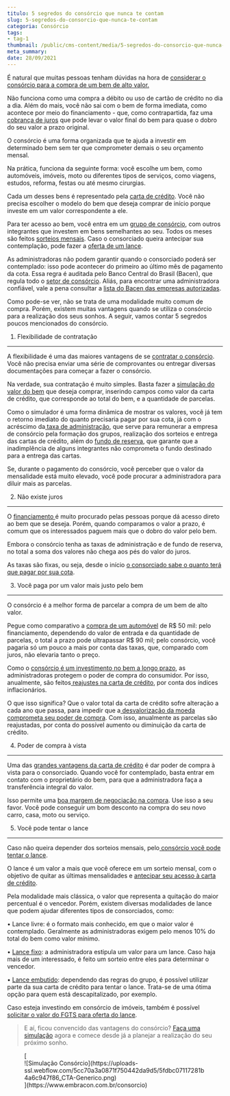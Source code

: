 ```yaml
---
titulo: 5 segredos do consórcio que nunca te contam
slug: 5-segredos-do-consorcio-que-nunca-te-contam
categoria: Consórcio
tags:
- tag-1
thumbnail: /public/cms-content/media/5-segredos-do-consorcio-que-nunca-te-contam.jpg
meta_summary: 
date: 28/09/2021
---
```

É natural que muitas pessoas tenham dúvidas na hora de [considerar o consórcio para a compra de um bem de alto valor.](https://www.embracon.com.br/blog/guia-completo-aprenda-como-escolher-um-consorcio-sem-erros)

Não funciona como uma compra a débito ou uso de cartão de crédito no dia a dia. Além do mais, você não sai com o bem de forma imediata, como acontece por meio do financiamento - que, como contrapartida, faz uma [cobrança de juros](https://www.embracon.com.br/blog/parcela-de-consorcio-tem-juros) que pode levar o valor final do bem para quase o dobro do seu valor a prazo original.

O consórcio é uma forma organizada que te ajuda a investir em determinado bem sem ter que comprometer demais o seu orçamento mensal.

Na prática, funciona da seguinte forma: você escolhe um bem, como automóveis, imóveis, moto ou diferentes tipos de serviços, como viagens, estudos, reforma, festas ou até mesmo cirurgias.

Cada um desses bens é representado pela [carta de crédito](https://www.embracon.com.br/blog/tudo-o-que-voce-precisa-saber-sobre-a-carta-de-credito-de-consorcios). Você não precisa escolher o modelo do bem que deseja comprar de início porque investe em um valor correspondente a ele.

Para ter acesso ao bem, você entra em um [grupo de consórcio](https://www.embracon.com.br/conhecaoconsorcio/o-que-e-um-grupo-de-consorcio), com outros integrantes que investem em bens semelhantes ao seu. Todos os meses são feitos [sorteios mensais](https://www.embracon.com.br/blog/assembleia-de-consorcio-como-funciona). Caso o consorciado queira antecipar sua contemplação, pode fazer a [oferta de um lance](https://www.embracon.com.br/blog/como-funcionam-os-tipos-de-lances-no-consorcio).

As administradoras não podem garantir quando o consorciado poderá ser contemplado: isso pode acontecer do primeiro ao último mês de pagamento da cota. Essa regra é auditada pelo Banco Central do Brasil (Bacen), que regula todo o [setor de consórcio](https://www.embracon.com.br/blog/consorcios-segredos-que-nao-te-contaram). Aliás, para encontrar uma administradora confiável, vale a pena consultar a [lista do Bacen das empresas autorizadas](https://www3.bcb.gov.br/ranking/consorcio.do).

Como pode-se ver, não se trata de uma modalidade muito comum de compra. Porém, existem muitas vantagens quando se utiliza o consórcio para a realização dos seus sonhos. A seguir, vamos contar 5 segredos poucos mencionados do consórcio.

 1) Flexibilidade de contratação
--------------------------------

A flexibilidade é uma das maiores vantagens de se [contratar o consórcio](https://www.embracon.com.br/blog/por-que-e-como-contratar-um-consorcio-da-embracon). Você não precisa enviar uma série de comprovantes ou entregar diversas documentações para começar a fazer o consórcio.

Na verdade, sua contratação é muito simples. Basta fazer a [simulação do valor do bem](https://www.embracon.com.br/blog/simulacao-de-consorcio) que deseja comprar, inserindo campos como valor da carta de crédito, que corresponde ao total do bem, e a quantidade de parcelas.

Como o simulador é uma forma dinâmica de mostrar os valores, você já tem o retorno imediato do quanto precisaria pagar por sua cota, já com o acréscimo da[ taxa de administração](https://www.embracon.com.br/blog/como-funciona-a-taxa-de-administracao-de-um-consorcio), que serve para remunerar a empresa de consórcio pela formação dos grupos, realização dos sorteios e entrega das cartas de crédito, além do [fundo de reserva](https://www.embracon.com.br/blog/entenda-como-funciona-a-devolucao-do-fundo-de-reserva), que garante que a inadimplência de alguns integrantes não comprometa o fundo destinado para a entrega das cartas.

Se, durante o pagamento do consórcio, você perceber que o valor da mensalidade está muito elevado, você pode procurar a administradora para diluir mais as parcelas.

 2) Não existe juros
--------------------

O [financiamento ](https://www.embracon.com.br/blog/financiamento-ou-consorcio-o-que-e-melhor-na-compra-de-um-imovel)é muito procurado pelas pessoas porque dá acesso direto ao bem que se deseja. Porém, quando comparamos o valor a prazo, é comum que os interessados paguem mais que o dobro do valor pelo bem.

Embora o consórcio tenha as taxas de administração e de fundo de reserva, no total a soma dos valores não chega aos pés do valor do juros.

As taxas são fixas, ou seja, desde o início [o consorciado sabe o quanto terá que pagar por sua cota](https://www.embracon.com.br/blog/como-calcular-as-parcelas-no-consorcio).

 3) Você paga por um valor mais justo pelo bem
----------------------------------------------

O consórcio é a melhor forma de parcelar a compra de um bem de alto valor.

Pegue como comparativo a [compra de um automóvel](https://www.embracon.com.br/blog/5-formas-de-pagamento-de-um-carro) de R$ 50 mil: pelo financiamento, dependendo do valor de entrada e da quantidade de parcelas, o total a prazo pode ultrapassar R$ 90 mil; pelo consórcio, você pagaria só um pouco a mais por conta das taxas, que, comparado com juros, não elevaria tanto o preço.

Como o [consórcio é um investimento no bem a longo prazo](https://www.embracon.com.br/blog/8-motivos-que-comprovam-que-consorcio-e-investimento), as administradoras protegem o poder de compra do consumidor. Por isso, anualmente, são feitos[ reajustes na carta de crédito](https://www.embracon.com.br/blog/reajuste-consorcio-como-e-feito), por conta dos índices inflacionários.

O que isso significa? Que o valor total da carta de crédito sofre alteração a cada ano que passa, para impedir que a[ desvalorização da moeda comprometa seu poder de compra](https://www.embracon.com.br/blog/entenda-a-importancia-da-taxa-selic-e-da-inflacao). Com isso, anualmente as parcelas são reajustadas, por conta do possível aumento ou diminuição da carta de crédito.

 4) Poder de compra à vista
---------------------------

Uma das [grandes vantagens da carta de crédito](https://www.embracon.com.br/blog/confira-10-vantagens-indiscutiveis-do-consorcio) é dar poder de compra à vista para o consorciado. Quando você for contemplado, basta entrar em contato com o proprietário do bem, para que a administradora faça a transferência integral do valor.

Isso permite uma [boa margem de negociação na compra](https://www.embracon.com.br/blog/4-dicas-para-conseguir-uma-boa-negociacao-na-hora-de-adquirir-o-seu-bem). Use isso a seu favor. Você pode conseguir um bom desconto na compra do seu novo carro, casa, moto ou serviço.

 5) Você pode tentar o lance
----------------------------

Caso não queira depender dos sorteios mensais, pelo[ consórcio você pode tentar o lance](https://www.embracon.com.br/blog/saiba-como-definir-o-valor-de-lance-para-ser-contemplado-mais-rapido).

O lance é um valor a mais que você oferece em um sorteio mensal, com o objetivo de quitar as últimas mensalidades e [antecipar seu acesso à carta de crédito](https://www.embracon.com.br/blog/antecipar-um-consorcio-descubra-aqui).

Pela modalidade mais clássica, o valor que representa a quitação do maior percentual é o vencedor. Porém, existem diversas modalidades de lance que podem ajudar diferentes tipos de consorciados, como:

 • Lance livre: é o formato mais conhecido, em que o maior valor é contemplado. Geralmente as administradoras exigem pelo menos 10% do total do bem como valor mínimo.

 • [Lance fixo](https://www.embracon.com.br/blog/o-que-e-um-lance-fixo-no-consorcio): a administradora estipula um valor para um lance. Caso haja mais de um interessado, é feito um sorteio entre eles para determinar o vencedor.

 • [Lance embutido](https://www.embracon.com.br/blog/lance-embutido-entenda-o-que-e-como-funciona-e-como-fazer): dependendo das regras do grupo, é possível utilizar parte da sua carta de crédito para tentar o lance. Trata-se de uma ótima opção para quem está descapitalizado, por exemplo.

Caso esteja investindo em consórcio de imóveis, também é possível [solicitar o valor do FGTS para oferta do lance](https://www.embracon.com.br/blog/5-passos-para-voce-usar-o-fgts-no-consorcio-imobiliario).

> E aí, ficou convencido das vantagens do consórcio? [Faça uma simulação](https://www.embracon.com.br/consorcio) agora e comece desde já a planejar a realização do seu próximo sonho.

<figure class="w-richtext-figure-type-image w-richtext-align-center">[<div>![Simulação Consórcio](https://uploads-ssl.webflow.com/5cc70a3a0871f750442da9d5/5fdbc07117281b4a6c947f86_CTA-Generico.png)</div>](https://www.embracon.com.br/consorcio)</figure>

